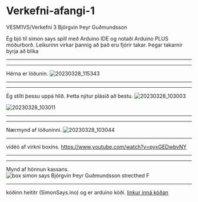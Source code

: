 # Verkefni-afangi-1
VESM1VS/Verkefni 3
Björgvin Þeyr Guðmundsson

Ég bjó til simon says spill með Arduino IDE og notaði Arduino PLUS móðurborð. Leikurinn virkar þannig að það eru fjórir takar. Þegar takarnir byrja að blika 


-------------------------------------
-------------------------------------
Hérna er lóðunin.
![20230328_115343](https://user-images.githubusercontent.com/129172410/232471155-2db09ec8-0359-4b5c-a2e4-69a08c66028f.jpg)

------------------------------
------------------------------


Ég stilti þessu uppá hlið. Þetta nýtur plásið að bestu.
![20230328_103003](https://user-images.githubusercontent.com/129172410/232471166-f5420b80-c57a-4b02-a3b7-19ea409b95f0.jpg)



![20230328_103011](https://user-images.githubusercontent.com/129172410/232471175-e65bab48-1e93-47bc-aed6-3b7e5dedd82f.jpg)




-----------------------------
-----------------------------
Nærmynd af lóðuninni.
![20230328_103044](https://user-images.githubusercontent.com/129172410/232471184-aee4a79b-5b26-4ad3-aae2-ca45412a9d64.jpg)

---------------------------
vídéó af virkni boxins.
https://www.youtube.com/watch?v=pyxGEDwbvNY

-----------------------
-----------------------

Mynd af hönnun kassans.
![box simon says Björgvin Þeyr Guðmundsson strecthed F](https://user-images.githubusercontent.com/129172410/232489710-c661ff4e-e35e-444b-9d48-86b84136acab.svg)




-------------------------------------------------
kóðinn heititr (SimonSays.ino) og er arduino kóði.
[linkur inná kóðan](https://github.com/Dedneyder/Verkefni-fangi-1/blob/main/forrit.ino) 
